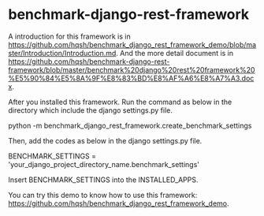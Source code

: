 # benchmark-django-rest-framework

A introduction for this framework is in https://github.com/hqsh/benchmark_django_rest_framework_demo/blob/master/Introduction/Introduction.md. And the more detail document is in https://github.com/hqsh/benchmark-django-rest-framework/blob/master/benchmark%20django%20rest%20framework%20%E5%90%84%E5%8A%9F%E8%83%BD%E8%AF%A6%E8%A7%A3.docx.

After you installed this framework. Run the command as below in the directory which include the django settings.py file.

python -m benchmark_django_rest_framework.create_benchmark_settings

Then, add the codes as below in the django settings.py file.

BENCHMARK_SETTINGS = 'your_django_project_directory_name.benchmark_settings'

Insert BENCHMARK_SETTINGS into the INSTALLED_APPS.

You can try this demo to know how to use this framework: https://github.com/hqsh/benchmark_django_rest_framework_demo.